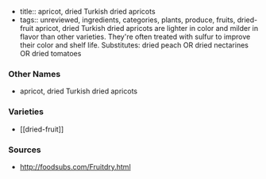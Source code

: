 - title:: apricot, dried Turkish dried apricots
- tags:: unreviewed, ingredients, categories, plants, produce, fruits, dried-fruit
apricot, dried Turkish dried apricots are lighter in color and milder in flavor than other varieties. They're often treated with sulfur to improve their color and shelf life. Substitutes: dried peach OR dried nectarines OR dried tomatoes

### Other Names

* apricot, dried Turkish dried apricots

### Varieties

* [[dried-fruit]]

### Sources
* http://foodsubs.com/Fruitdry.html
